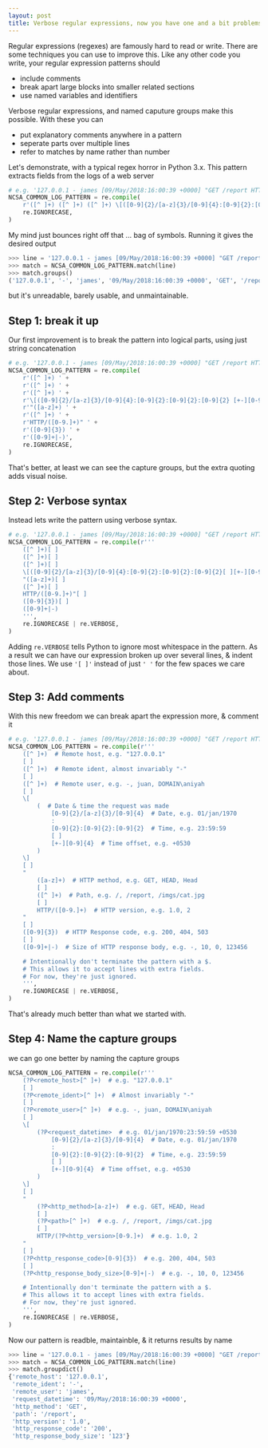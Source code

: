 ```yaml
---
layout: post
title: Verbose regular expressions, now you have one and a bit problems
---
```


Regular expressions (regexes) are famously hard to read or write. There are
some techniques you can use to improve this. Like any other code you write,
your regular expression patterns should

- include comments
- break apart large blocks into smaller related sections
- use named variables and identifiers

Verbose regular expressions, and named caputure groups make this possible.
With these you can

- put explanatory comments anywhere in a pattern
- seperate parts over multiple lines
- refer to matches by name rather than number

Let's demonstrate, with a typical regex horror in Python 3.x. This pattern
extracts fields from the logs of a web server

```python
# e.g. '127.0.0.1 - james [09/May/2018:16:00:39 +0000] "GET /report HTTP/1.0" 200 123'
NCSA_COMMON_LOG_PATTERN = re.compile(
    r'([^ ]+) ([^ ]+) ([^ ]+) \[([0-9]{2}/[a-z]{3}/[0-9]{4}:[0-9]{2}:[0-9]{2}:[0-9]{2} [+-][0-9]{4})\] "([a-z]+) ([^ ]+) HTTP/([0-9.]+)" ([0-9]{3}) ([0-9]+|-)',
    re.IGNORECASE,
)

```

My mind just bounces right off that ... bag of symbols. Running it gives the
desired output

```python
>>> line = '127.0.0.1 - james [09/May/2018:16:00:39 +0000] "GET /report HTTP/1.0" 200 123'
>>> match = NCSA_COMMON_LOG_PATTERN.match(line)
>>> match.groups()
('127.0.0.1', '-', 'james', '09/May/2018:16:00:39 +0000', 'GET', '/report', '1.0', '200', '123')
```

but it's unreadable, barely usable, and unmaintainable.

## Step 1: break it up

Our first improvement is to break the pattern into logical parts, using just
string concatenation

```python
# e.g. '127.0.0.1 - james [09/May/2018:16:00:39 +0000] "GET /report HTTP/1.0" 200 123'
NCSA_COMMON_LOG_PATTERN = re.compile(
    r'([^ ]+) ' +
    r'([^ ]+) ' +
    r'([^ ]+) ' +
    r'\[([0-9]{2}/[a-z]{3}/[0-9]{4}:[0-9]{2}:[0-9]{2}:[0-9]{2} [+-][0-9]{4})\] ' +
    r'"([a-z]+) ' +
    r'([^ ]+) ' +
    r'HTTP/([0-9.]+)" ' +
    r'([0-9]{3}) ' +
    r'([0-9]+|-)',
    re.IGNORECASE,
)
```

That's better, at least we can see the capture groups, but the extra quoting
adds visual noise.

## Step 2: Verbose syntax

Instead lets write the pattern using verbose syntax.

```python
# e.g. '127.0.0.1 - james [09/May/2018:16:00:39 +0000] "GET /report HTTP/1.0" 200 123'
NCSA_COMMON_LOG_PATTERN = re.compile(r'''
    ([^ ]+)[ ]
    ([^ ]+)[ ]
    ([^ ]+)[ ]
    \[([0-9]{2}/[a-z]{3}/[0-9]{4}:[0-9]{2}:[0-9]{2}:[0-9]{2}[ ][+-][0-9]{4})\][ ]
    "([a-z]+)[ ]
    ([^ ]+)[ ]
    HTTP/([0-9.]+)"[ ]
    ([0-9]{3})[ ]
    ([0-9]+|-)
    ''',
    re.IGNORECASE | re.VERBOSE,
)
```

Adding `re.VERBOSE` tells Python to ignore most whitespace in the pattern.
As a result we can have our expression broken up over several lines, & indent
those lines. We use `'[ ]'` instead of just `' '` for the few spaces we care
about.

## Step 3: Add comments

With this new freedom we can break apart the expression more, & comment it

```python
# e.g. '127.0.0.1 - james [09/May/2018:16:00:39 +0000] "GET /report HTTP/1.0" 200 123'
NCSA_COMMON_LOG_PATTERN = re.compile(r'''
    ([^ ]+)  # Remote host, e.g. "127.0.0.1"
    [ ]
    ([^ ]+)  # Remote ident, almost invariably "-"
    [ ]
    ([^ ]+)  # Remote user, e.g. -, juan, DOMAIN\aniyah
    [ ]
    \[
        (  # Date & time the request was made
            [0-9]{2}/[a-z]{3}/[0-9]{4}  # Date, e.g. 01/jan/1970
            :
            [0-9]{2}:[0-9]{2}:[0-9]{2}  # Time, e.g. 23:59:59
            [ ]
            [+-][0-9]{4}  # Time offset, e.g. +0530
        )
    \]
    [ ]
    "
        ([a-z]+)  # HTTP method, e.g. GET, HEAD, Head
        [ ]
        ([^ ]+)  # Path, e.g. /, /report, /imgs/cat.jpg
        [ ]
        HTTP/([0-9.]+)  # HTTP version, e.g. 1.0, 2
    "
    [ ]
    ([0-9]{3})  # HTTP Response code, e.g. 200, 404, 503
    [ ]
    ([0-9]+|-)  # Size of HTTP response body, e.g. -, 10, 0, 123456

    # Intentionally don't terminate the pattern with a $.
    # This allows it to accept lines with extra fields.
    # For now, they're just ignored.
    ''',
    re.IGNORECASE | re.VERBOSE,
)
```

That's already much better than what we started with.

## Step 4: Name the capture groups

we can go one better by naming the capture groups

```python
NCSA_COMMON_LOG_PATTERN = re.compile(r'''
    (?P<remote_host>[^ ]+)  # e.g. "127.0.0.1"
    [ ]
    (?P<remote_ident>[^ ]+)  # Almost invariably "-"
    [ ]
    (?P<remote_user>[^ ]+)  # e.g. -, juan, DOMAIN\aniyah
    [ ]
    \[
        (?P<request_datetime>  # e.g. 01/jan/1970:23:59:59 +0530
            [0-9]{2}/[a-z]{3}/[0-9]{4}  # Date, e.g. 01/jan/1970
            :
            [0-9]{2}:[0-9]{2}:[0-9]{2}  # Time, e.g. 23:59:59
            [ ]
            [+-][0-9]{4}  # Time offset, e.g. +0530
        )
    \]
    [ ]
    "
        (?P<http_method>[a-z]+)  # e.g. GET, HEAD, Head
        [ ]
        (?P<path>[^ ]+)  # e.g. /, /report, /imgs/cat.jpg
        [ ]
        HTTP/(?P<http_version>[0-9.]+)  # e.g. 1.0, 2
    "
    [ ]
    (?P<http_response_code>[0-9]{3})  # e.g. 200, 404, 503
    [ ]
    (?P<http_response_body_size>[0-9]+|-)  # e.g. -, 10, 0, 123456

    # Intentionally don't terminate the pattern with a $.
    # This allows it to accept lines with extra fields.
    # For now, they're just ignored.
    ''',
    re.IGNORECASE | re.VERBOSE,
)
```

Now our pattern is readble, maintainble, & it returns results by name

```python
>>> line = '127.0.0.1 - james [09/May/2018:16:00:39 +0000] "GET /report HTTP/1.0" 200 123'
>>> match = NCSA_COMMON_LOG_PATTERN.match(line)
>>> match.groupdict()
{'remote_host': '127.0.0.1',
 'remote_ident': '-',
 'remote_user': 'james',
 'request_datetime': '09/May/2018:16:00:39 +0000',
 'http_method': 'GET',
 'path': '/report',
 'http_version': '1.0',
 'http_response_code': '200',
 'http_response_body_size': '123'}
```
